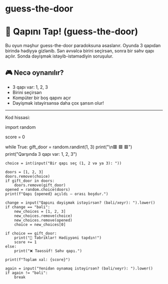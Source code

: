 # guess-the-door
# 🧠 Qapını Tap! (guess-the-door)

Bu oyun məşhur guess-the-door paradoksuna əsaslanır. Oyunda 3 qapıdan birində hədiyyə gizlənib. Sən əvvəlcə birini seçirsən, sonra bir səhv qapı açılır. Sonda dəyişmək istəyib-istəmədiyin soruşulur.

## 🎮 Necə oynanılır?

- 3 qapı var: 1, 2, 3
- Birini seçirsən
- Kompüter bir boş qapını açır
- Dəyişmək istəyirsənsə daha çox şansın olur!
-------------------------------------------

Kod hissəsi:

import random

score = 0

while True:
    gift_door = random.randint(1, 3)
    print("\n🟥 🟥 🟥")
    print("Qarşında 3 qapı var: 1, 2, 3")
    
    choice = int(input("Bir qapı seç (1, 2 və ya 3): "))
    
    doors = [1, 2, 3]
    doors.remove(choice)
    if gift_door in doors:
        doors.remove(gift_door)
    opened = random.choice(doors)
    print(f"Qapı {opened} açıldı — orası boşdur.")
    
    change = input("Qapını dəyişmək istəyirsən? (bəli/xeyr): ").lower()
    if change == "bəli":
        new_choices = [1, 2, 3]
        new_choices.remove(choice)
        new_choices.remove(opened)
        choice = new_choices[0]
 
    if choice == gift_door:
        print("🎉 Təbriklər! Hədiyyəni tapdın!")
        score += 1
    else:
        print("❌ Təəssüf! Səhv qapı.")

    print(f"Toplam xal: {score}")
    
    again = input("Yenidən oynamaq istəyirsən? (bəli/xeyr): ").lower()
    if again != "bəli":
        break
